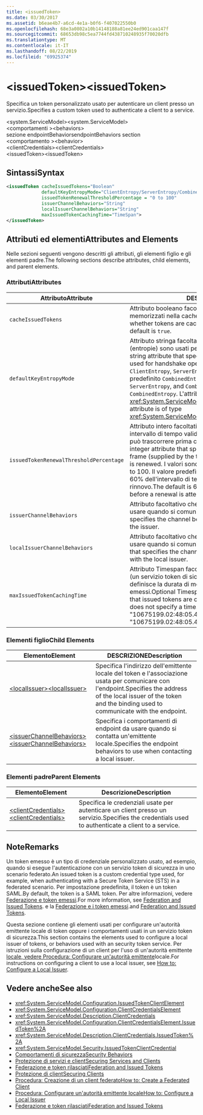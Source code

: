 ```yaml
---
title: <issuedToken>
ms.date: 03/30/2017
ms.assetid: b6eae4b7-a6cd-4e1a-b0f6-f407022550b0
ms.openlocfilehash: 68e3a0802a10b14148188a81ee24ed901caa147f
ms.sourcegitcommit: 68653db98c5ea7744fd438710248935f70020dfb
ms.translationtype: MT
ms.contentlocale: it-IT
ms.lasthandoff: 08/22/2019
ms.locfileid: "69925374"
---
```

# <a name="issuedtoken"></a><span data-ttu-id="c610d-101">\<issuedToken></span><span class="sxs-lookup"><span data-stu-id="c610d-101">\<issuedToken></span></span>
<span data-ttu-id="c610d-102">Specifica un token personalizzato usato per autenticare un client presso un servizio.</span><span class="sxs-lookup"><span data-stu-id="c610d-102">Specifies a custom token used to authenticate a client to a service.</span></span>  
  
 <span data-ttu-id="c610d-103">\<system.ServiceModel></span><span class="sxs-lookup"><span data-stu-id="c610d-103">\<system.ServiceModel></span></span>  
<span data-ttu-id="c610d-104">\<comportamenti ></span><span class="sxs-lookup"><span data-stu-id="c610d-104">\<behaviors></span></span>  
<span data-ttu-id="c610d-105">sezione endpointBehaviors</span><span class="sxs-lookup"><span data-stu-id="c610d-105">endpointBehaviors section</span></span>  
<span data-ttu-id="c610d-106">\<comportamento ></span><span class="sxs-lookup"><span data-stu-id="c610d-106">\<behavior></span></span>  
<span data-ttu-id="c610d-107">\<clientCredentials></span><span class="sxs-lookup"><span data-stu-id="c610d-107">\<clientCredentials></span></span>  
<span data-ttu-id="c610d-108">\<issuedToken></span><span class="sxs-lookup"><span data-stu-id="c610d-108">\<issuedToken></span></span>  
  
## <a name="syntax"></a><span data-ttu-id="c610d-109">Sintassi</span><span class="sxs-lookup"><span data-stu-id="c610d-109">Syntax</span></span>  
  
```xml  
<issuedToken cacheIssuedTokens="Boolean"
             defaultKeyEntropyMode="ClientEntropy/ServerEntropy/CombinedEntropy"
             issuedTokenRenewalThresholdPercentage = "0 to 100"
             issuerChannelBehaviors="String"
             localIssuerChannelBehaviors="String"
             maxIssuedTokenCachingTime="TimeSpan">
</issuedToken>
```  
  
## <a name="attributes-and-elements"></a><span data-ttu-id="c610d-110">Attributi ed elementi</span><span class="sxs-lookup"><span data-stu-id="c610d-110">Attributes and Elements</span></span>  
 <span data-ttu-id="c610d-111">Nelle sezioni seguenti vengono descritti gli attributi, gli elementi figlio e gli elementi padre.</span><span class="sxs-lookup"><span data-stu-id="c610d-111">The following sections describe attributes, child elements, and parent elements.</span></span>  
  
### <a name="attributes"></a><span data-ttu-id="c610d-112">Attributi</span><span class="sxs-lookup"><span data-stu-id="c610d-112">Attributes</span></span>  
  
|<span data-ttu-id="c610d-113">Attributo</span><span class="sxs-lookup"><span data-stu-id="c610d-113">Attribute</span></span>|<span data-ttu-id="c610d-114">DESCRIZIONE</span><span class="sxs-lookup"><span data-stu-id="c610d-114">Description</span></span>|  
|---------------|-----------------|  
|`cacheIssuedTokens`|<span data-ttu-id="c610d-115">Attributo booleano facoltativo che specifica se i token vengono memorizzati nella cache.</span><span class="sxs-lookup"><span data-stu-id="c610d-115">Optional Boolean attribute that specifies whether tokens are cached.</span></span> <span data-ttu-id="c610d-116">Il valore predefinito è `true`.</span><span class="sxs-lookup"><span data-stu-id="c610d-116">The default is `true`.</span></span>|  
|`defaultKeyEntropyMode`|<span data-ttu-id="c610d-117">Attributo stringa facoltativo che specifica quali valori casuali (entropie) sono usati per le operazioni di handshake.</span><span class="sxs-lookup"><span data-stu-id="c610d-117">Optional string attribute that specifies which random values (entropies) are used for handshake operations.</span></span> <span data-ttu-id="c610d-118">I valori comprendono `ClientEntropy`, `ServerEntropy` e `CombinedEntropy`. Il valore predefinito `CombinedEntropy`.</span><span class="sxs-lookup"><span data-stu-id="c610d-118">Values include `ClientEntropy`, `ServerEntropy`, and `CombinedEntropy`, The default is `CombinedEntropy`.</span></span> <span data-ttu-id="c610d-119">L'attributo è di tipo <xref:System.ServiceModel.Security.SecurityKeyEntropyMode>.</span><span class="sxs-lookup"><span data-stu-id="c610d-119">This attribute is of type <xref:System.ServiceModel.Security.SecurityKeyEntropyMode>.</span></span>|  
|`issuedTokenRenewalThresholdPercentage`|<span data-ttu-id="c610d-120">Attributo intero facoltativo che specifica la percentuale di un intervallo di tempo valido (fornito dall'emittente del token) che può trascorrere prima che un token venga rinnovato.</span><span class="sxs-lookup"><span data-stu-id="c610d-120">Optional integer attribute that specifies the percentage of a valid time frame (supplied by the token issuer) that can pass before a token is renewed.</span></span> <span data-ttu-id="c610d-121">I valori sono compresi tra 0 e 100.</span><span class="sxs-lookup"><span data-stu-id="c610d-121">Values are from 0 to 100.</span></span> <span data-ttu-id="c610d-122">Il valore predefinito è 60 e indica che una volta trascorso il 60% dell'intervallo di tempo il sistema esegue un tentativo di rinnovo.</span><span class="sxs-lookup"><span data-stu-id="c610d-122">The default is 60, which specifies 60% of the time passes before a renewal is attempted.</span></span>|  
|`issuerChannelBehaviors`|<span data-ttu-id="c610d-123">Attributo facoltativo che specifica i comportamenti di canale da usare quando si comunica con l'emittente.</span><span class="sxs-lookup"><span data-stu-id="c610d-123">Optional attribute that specifies the channel behaviors to use when communicating with the issuer.</span></span>|  
|`localIssuerChannelBehaviors`|<span data-ttu-id="c610d-124">Attributo facoltativo che specifica i comportamenti di canale da usare quando si comunica con l'emittente locale.</span><span class="sxs-lookup"><span data-stu-id="c610d-124">Optional attribute that specifies the channel behaviors to use when communicating with the local issuer.</span></span>|  
|`maxIssuedTokenCachingTime`|<span data-ttu-id="c610d-125">Attributo Timespan facoltativo che, quando l'emittente del token (un servizio token di sicurezza) non specifica alcun intervallo, definisce la durata di memorizzazione nella cache dei token emessi.</span><span class="sxs-lookup"><span data-stu-id="c610d-125">Optional Timespan attribute that specifies the duration that issued tokens are cached when the token issuer (an STS) does not specify a time.</span></span> <span data-ttu-id="c610d-126">Il valore predefinito è "10675199.02:48:05.4775807".</span><span class="sxs-lookup"><span data-stu-id="c610d-126">The default is "10675199.02:48:05.4775807."</span></span>|  
  
### <a name="child-elements"></a><span data-ttu-id="c610d-127">Elementi figlio</span><span class="sxs-lookup"><span data-stu-id="c610d-127">Child Elements</span></span>  
  
|<span data-ttu-id="c610d-128">Elemento</span><span class="sxs-lookup"><span data-stu-id="c610d-128">Element</span></span>|<span data-ttu-id="c610d-129">DESCRIZIONE</span><span class="sxs-lookup"><span data-stu-id="c610d-129">Description</span></span>|  
|-------------|-----------------|  
|[<span data-ttu-id="c610d-130">\<localIssuer></span><span class="sxs-lookup"><span data-stu-id="c610d-130">\<localIssuer></span></span>](localissuer.md)|<span data-ttu-id="c610d-131">Specifica l'indirizzo dell'emittente locale del token e l'associazione usata per comunicare con l'endpoint.</span><span class="sxs-lookup"><span data-stu-id="c610d-131">Specifies the address of the local issuer of the token and the binding used to communicate with the endpoint.</span></span>|  
|[<span data-ttu-id="c610d-132">\<issuerChannelBehaviors></span><span class="sxs-lookup"><span data-stu-id="c610d-132">\<issuerChannelBehaviors></span></span>](issuerchannelbehaviors-element.md)|<span data-ttu-id="c610d-133">Specifica i comportamenti di endpoint da usare quando si contatta un'emittente locale.</span><span class="sxs-lookup"><span data-stu-id="c610d-133">Specifies the endpoint behaviors to use when contacting a local issuer.</span></span>|  
  
### <a name="parent-elements"></a><span data-ttu-id="c610d-134">Elementi padre</span><span class="sxs-lookup"><span data-stu-id="c610d-134">Parent Elements</span></span>  
  
|<span data-ttu-id="c610d-135">Elemento</span><span class="sxs-lookup"><span data-stu-id="c610d-135">Element</span></span>|<span data-ttu-id="c610d-136">Descrizione</span><span class="sxs-lookup"><span data-stu-id="c610d-136">Description</span></span>|  
|-------------|-----------------|  
|[<span data-ttu-id="c610d-137">\<clientCredentials></span><span class="sxs-lookup"><span data-stu-id="c610d-137">\<clientCredentials></span></span>](clientcredentials.md)|<span data-ttu-id="c610d-138">Specifica le credenziali usate per autenticare un client presso un servizio.</span><span class="sxs-lookup"><span data-stu-id="c610d-138">Specifies the credentials used to authenticate a client to a service.</span></span>|  
  
## <a name="remarks"></a><span data-ttu-id="c610d-139">Note</span><span class="sxs-lookup"><span data-stu-id="c610d-139">Remarks</span></span>  
 <span data-ttu-id="c610d-140">Un token emesso è un tipo di credenziale personalizzato usato, ad esempio, quando si esegue l'autenticazione con un servizio token di sicurezza in uno scenario federato.</span><span class="sxs-lookup"><span data-stu-id="c610d-140">An issued token is a custom credential type used, for example, when authenticating with a Secure Token Service (STS) in a federated scenario.</span></span> <span data-ttu-id="c610d-141">Per impostazione predefinita, il token è un token SAML.</span><span class="sxs-lookup"><span data-stu-id="c610d-141">By default, the token is a SAML token.</span></span> <span data-ttu-id="c610d-142">Per altre informazioni, vedere [Federazione e token emessi](../../../wcf/feature-details/federation-and-issued-tokens.md).</span><span class="sxs-lookup"><span data-stu-id="c610d-142">For more information, see [Federation and Issued Tokens](../../../wcf/feature-details/federation-and-issued-tokens.md).</span></span> <span data-ttu-id="c610d-143">e la [Federazione e i token emessi](../../../wcf/feature-details/federation-and-issued-tokens.md).</span><span class="sxs-lookup"><span data-stu-id="c610d-143">and [Federation and Issued Tokens](../../../wcf/feature-details/federation-and-issued-tokens.md).</span></span>  
  
 <span data-ttu-id="c610d-144">Questa sezione contiene gli elementi usati per configurare un'autorità emittente locale di token oppure i comportamenti usati in un servizio token di sicurezza.</span><span class="sxs-lookup"><span data-stu-id="c610d-144">This section contains the elements used to configure a local issuer of tokens, or behaviors used with an security token service.</span></span> <span data-ttu-id="c610d-145">Per istruzioni sulla configurazione di un client per l'uso di un'autorità emittente [locale, vedere Procedura: Configurare un'autorità emittente](../../../wcf/feature-details/how-to-configure-a-local-issuer.md)locale.</span><span class="sxs-lookup"><span data-stu-id="c610d-145">For instructions on configuring a client to use a local issuer, see [How to: Configure a Local Issuer](../../../wcf/feature-details/how-to-configure-a-local-issuer.md).</span></span>  
  
## <a name="see-also"></a><span data-ttu-id="c610d-146">Vedere anche</span><span class="sxs-lookup"><span data-stu-id="c610d-146">See also</span></span>

- <xref:System.ServiceModel.Configuration.IssuedTokenClientElement>
- <xref:System.ServiceModel.Configuration.ClientCredentialsElement>
- <xref:System.ServiceModel.Description.ClientCredentials>
- <xref:System.ServiceModel.Configuration.ClientCredentialsElement.IssuedToken%2A>
- <xref:System.ServiceModel.Description.ClientCredentials.IssuedToken%2A>
- <xref:System.ServiceModel.Security.IssuedTokenClientCredential>
- [<span data-ttu-id="c610d-147">Comportamenti di sicurezza</span><span class="sxs-lookup"><span data-stu-id="c610d-147">Security Behaviors</span></span>](../../../wcf/feature-details/security-behaviors-in-wcf.md)
- [<span data-ttu-id="c610d-148">Protezione di servizi e client</span><span class="sxs-lookup"><span data-stu-id="c610d-148">Securing Services and Clients</span></span>](../../../wcf/feature-details/securing-services-and-clients.md)
- [<span data-ttu-id="c610d-149">Federazione e token rilasciati</span><span class="sxs-lookup"><span data-stu-id="c610d-149">Federation and Issued Tokens</span></span>](../../../wcf/feature-details/federation-and-issued-tokens.md)
- [<span data-ttu-id="c610d-150">Protezione di client</span><span class="sxs-lookup"><span data-stu-id="c610d-150">Securing Clients</span></span>](../../../wcf/securing-clients.md)
- [<span data-ttu-id="c610d-151">Procedura: Creazione di un client federato</span><span class="sxs-lookup"><span data-stu-id="c610d-151">How to: Create a Federated Client</span></span>](../../../wcf/feature-details/how-to-create-a-federated-client.md)
- [<span data-ttu-id="c610d-152">Procedura: Configurare un'autorità emittente locale</span><span class="sxs-lookup"><span data-stu-id="c610d-152">How to: Configure a Local Issuer</span></span>](../../../wcf/feature-details/how-to-configure-a-local-issuer.md)
- [<span data-ttu-id="c610d-153">Federazione e token rilasciati</span><span class="sxs-lookup"><span data-stu-id="c610d-153">Federation and Issued Tokens</span></span>](../../../wcf/feature-details/federation-and-issued-tokens.md)
